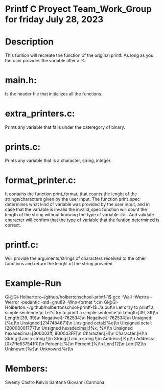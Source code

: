 # Printf C Proyect Team_Work_Group for friday July 28, 2023

# Description
This funtion will recreate the function of the original printf.
As long as you the user provides the variable after a %.

# main.h:
Is the header file that initializes all the functions.

# extra_printers.c:
Prints any variable that falls under the cateregory of binary.

# prints.c:
Prints any variable that is a character, string, integer.

# format_printer.c:
It contains the function print_format, that counts the lenght of the strings/characters given by the user input.
The function print_spec determines what kind of variable was provided by the user input, and in case that the variable is invalid
the invalid_spec function will count the length of the string without knowing the type of variable it is.
And validate character will confirm that the type of variable that the funtion determined is correct.

# printf.c:
Will provide the arguments/strings of characters received to the other functions and return the lenght of the string provided.

# Example-Run
Gi@Gi-Holberton:~/github/holbertonschool-printf-1$ gcc -Wall -Wextra -Werror -pedantic -std=gnu89 -Wno-format *.c\n
Gi@Gi-Holberton:~/github/holbertonschool-printf-1$ ./a.out\n
Let's try to printf a simple sentence.\n
Let's try to printf a simple sentence.\n
Length:[39, 39]\n
Length:[39, 39]\n
Negative:[-762534]\n
Negative:[-762534]\n
Unsigned:[%u]\n
Unsigned:[2147484671]\n
Unsigned octal:[%o]\n
Unsigned octal:[20000001777]\n
Unsigned hexadecimal:[%x, %X]\n
Unsigned hexadecimal:[800003ff, 800003FF]\n
Character:[H]\n
Character:[H]\n
String:[I am a string !]\n
String:[I am a string !]\n
Address:[%p]\n
Address:[0x7ffe637541f0]\n
Percent:[%]\n
Percent:[%]\n
Len:[12]\n
Len:[12]\n
Unknown:[%r]\n
Unknown:[%r]\n

# Members:
Sweety Castro
Kelvin Santana
Giovanni Carmona
